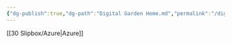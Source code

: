 ```yaml
---
{"dg-publish":true,"dg-path":"Digital Garden Home.md","permalink":"/digital-garden-home/","tags":["notes","gardenEntry","gardenEntry","gardenEntry","gardenEntry","gardenEntry"]}
---
```



[[30 Slipbox/Azure\|Azure]]
